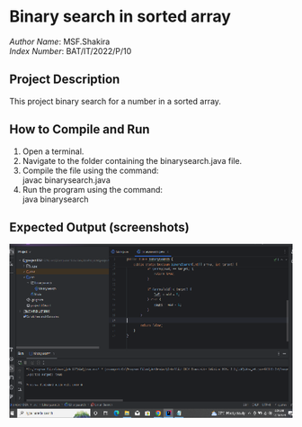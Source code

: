 # Binary search in sorted array

*Author Name*: MSF.Shakira  
*Index Number*: BAT/IT/2022/P/10 

## Project Description
This project binary search for a number in a sorted array.

## How to Compile and Run
1. Open a terminal.
2. Navigate to the folder containing the binarysearch.java file.
3. Compile the file using the command:  
   javac binarysearch.java
4. Run the program using the command:  
   java binarysearch

## Expected Output (screenshots)
![image alt](https://raw.githubusercontent.com/ShakiraaSameem/HNDIT-DSA-FP-10-binarySearch/1237e4ac00ab0392b4d64c137ac3ee2c8f015960/screenshot.png)
